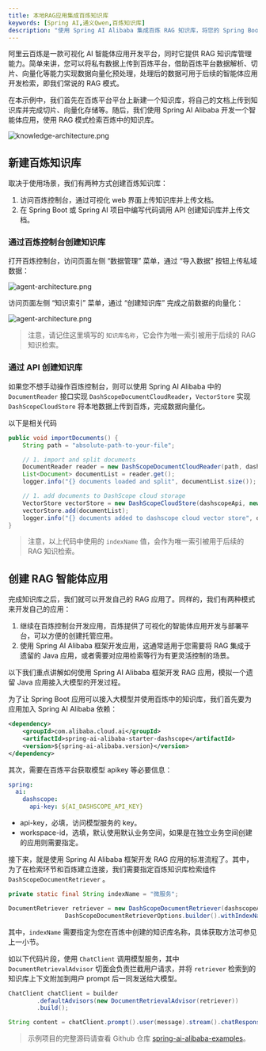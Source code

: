 ```yaml
---
title: 本地RAG应用集成百炼知识库
keywords: [Spring AI,通义Qwen,百炼知识库]
description: "使用 Spring AI Alibaba 集成百炼 RAG 知识库，将您的 Spring Boot 应用接入大模型。"
---
```


阿里云百炼是一款可视化 AI 智能体应用开发平台，同时它提供 RAG 知识库管理能力。简单来讲，您可以将私有数据上传到百炼平台，借助百炼平台数据解析、切片、向量化等能力实现数据向量化预处理，处理后的数据可用于后续的智能体应用开发检索，即我们常说的 RAG 模式。

在本示例中，我们首先在百炼平台平台上新建一个知识库，将自己的文档上传到知识库并完成切片、向量化存储等。随后，我们使用 Spring AI Alibaba 开发一个智能体应用，使用 RAG 模式检索百炼中的知识库。

![knowledge-architecture.png](/img/user/ai/practices/bailian-knowledge/architecture.png)

## 新建百炼知识库

取决于使用场景，我们有两种方式创建百炼知识库：
1. 访问百炼控制台，通过可视化 web 界面上传知识库并上传文档。
2. 在 Spring Boot 或 Spring AI 项目中编写代码调用 API 创建知识库并上传文档。

### 通过百炼控制台创建知识库

打开百炼控制台，访问页面左侧 “数据管理” 菜单，通过 “导入数据” 按钮上传私域数据：

![agent-architecture.png](/img/user/ai/practices/bailian-knowledge/import-data.png)

访问页面左侧 “知识索引” 菜单，通过 “创建知识库” 完成之前数据的向量化：

![agent-architecture.png](/img/user/ai/practices/bailian-knowledge/embedding-data.png)

> 注意，请记住这里填写的 `知识库名称`，它会作为唯一索引被用于后续的 RAG 知识检索。

### 通过 API 创建知识库

如果您不想手动操作百炼控制台，则可以使用 Spring AI Alibaba 中的 `DocumentReader` 接口实现 `DashScopeDocumentCloudReader`，`VectorStore` 实现 `DashScopeCloudStore` 将本地数据上传到百炼，完成数据向量化。

以下是相关代码

```java
public void importDocuments() {
	String path = "absolute-path-to-your-file";

	// 1. import and split documents
	DocumentReader reader = new DashScopeDocumentCloudReader(path, dashscopeApi, null);
	List<Document> documentList = reader.get();
	logger.info("{} documents loaded and split", documentList.size());

	// 1. add documents to DashScope cloud storage
	VectorStore vectorStore = new DashScopeCloudStore(dashscopeApi, new DashScopeStoreOptions(indexName));
	vectorStore.add(documentList);
	logger.info("{} documents added to dashscope cloud vector store", documentList.size());
}
```

> 注意，以上代码中使用的 `indexName` 值，会作为唯一索引被用于后续的 RAG 知识检索。

## 创建 RAG 智能体应用

完成知识库之后，我们就可以开发自己的 RAG 应用了。同样的，我们有两种模式来开发自己的应用：
1. 继续在百炼控制台开发应用，百炼提供了可视化的智能体应用开发与部署平台，可以方便的创建托管应用。
2. 使用 Spring AI Alibaba 框架开发应用，这通常适用于您需要将 RAG 集成于遗留的 Java 应用，或者需要对应用检索等行为有更灵活控制的场景。

以下我们重点讲解如何使用 Spring AI Alibaba 框架开发 RAG 应用，模拟一个遗留 Java 应用接入大模型的开发过程。

为了让 Spring Boot 应用可以接入大模型并使用百炼中的知识库，我们首先要为应用加入 Spring AI Alibaba 依赖：

```xml
<dependency>
	<groupId>com.alibaba.cloud.ai</groupId>
	<artifactId>spring-ai-alibaba-starter-dashscope</artifactId>
	<version>${spring-ai-alibaba.version}</version>
</dependency>
```

其次，需要在百炼平台获取模型 apikey 等必要信息：

```yaml
spring:
  ai:
    dashscope:
      api-key: ${AI_DASHSCOPE_API_KEY}
```

* api-key，必填，访问模型服务的 key。
* workspace-id，选填，默认使用默认业务空间，如果是在独立业务空间创建的应用则需要指定。

接下来，就是使用 Spring AI Alibaba 框架开发 RAG 应用的标准流程了。其中，为了在检索环节和百炼建立连接，我们需要指定百炼知识库检索组件 `DashScopeDocumentRetriever` 。

```java
private static final String indexName = "微服务";

DocumentRetriever retriever = new DashScopeDocumentRetriever(dashscopeApi,
				DashScopeDocumentRetrieverOptions.builder().withIndexName(indexName).build());
```

其中，`indexName` 需要指定为您在百炼中创建的知识库名称，具体获取方法可参见上一小节。

如以下代码片段，使用 `ChatClient` 调用模型服务，其中 `DocumentRetrievalAdvisor` 切面会负责拦截用户请求，并将 `retriever` 检索到的知识库上下文附加到用户 prompt 后一同发送给大模型。

```java
ChatClient chatClient = builder
		.defaultAdvisors(new DocumentRetrievalAdvisor(retriever))
		.build();

String content = chatClient.prompt().user(message).stream().chatResponse();
```

> 示例项目的完整源码请查看 Github 仓库 [spring-ai-alibaba-examples](https://github.com/springaialibaba/spring-ai-alibaba-examples/tree/main/spring-ai-alibaba-rag-example)。
